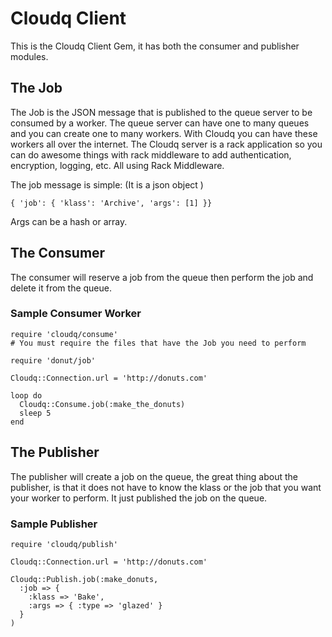 # Cloudq Client

This is the Cloudq Client Gem, it has both the consumer and publisher
modules.

## The Job

The Job is the JSON message that is published to the queue server to be
consumed by a worker.  The queue server can have one to many queues and
you can create one to many workers.  With Cloudq you can have these
workers all over the internet.  The Cloudq server is a rack application
so you can do awesome things with rack middleware to add authentication,
encryption, logging, etc.  All using Rack Middleware.

The job message is simple: (It is a json object )

    { 'job': { 'klass': 'Archive', 'args': [1] }}

Args can be a hash or array.

## The Consumer

The consumer will reserve a job from the queue then perform the job and
delete it from the queue.

### Sample Consumer Worker

    require 'cloudq/consume'
    # You must require the files that have the Job you need to perform

    require 'donut/job'

    Cloudq::Connection.url = 'http://donuts.com'

    loop do
      Cloudq::Consume.job(:make_the_donuts)
      sleep 5
    end 

## The Publisher

The publisher will create a job on the queue, the great thing about the
publisher, is that it does not have to know the klass or the job that
you want your worker to perform.  It just published the job on the
queue.

### Sample Publisher

    require 'cloudq/publish'

    Cloudq::Connection.url = 'http://donuts.com'

    Cloudq::Publish.job(:make_donuts, 
      :job => {
        :klass => 'Bake', 
        :args => { :type => 'glazed' } 
      }
    )


